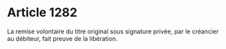 # Article 1282

La remise volontaire du titre original sous signature privée, par le créancier au débiteur, fait preuve de la libération.